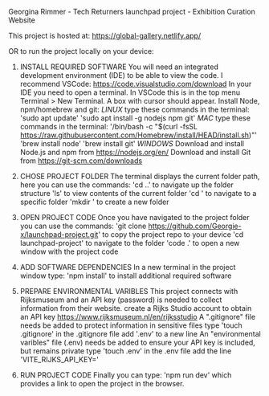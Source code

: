 Georgina Rimmer - Tech Returners launchpad project - Exhibition Curation Website


This project is hosted at: https://global-gallery.netlify.app/


OR to run the project locally on your device:

1. INSTALL REQUIRED SOFTWARE
You will need an integrated development environment (IDE) to be able to view the code. I recommend VSCode: https://code.visualstudio.com/download
In your IDE you need to open a terminal. In VSCode this is in the top menu Terminal > New Terminal. A box with cursor should appear.
Install Node, npm/homebrew and git:
*LINUX*
    type these commands in the terminal:
    'sudo apt update'
    'sudo apt install -g nodejs npm git' 
*MAC*
    type these commands in the terminal:
    '/bin/bash -c "$(curl -fsSL https://raw.githubusercontent.com/Homebrew/install/HEAD/install.sh)"'
    'brew install node'
    'brew install git'
*WINDOWS*
    Download and install Node.js and npm from https://nodejs.org/en/
    Download and install Git from https://git-scm.com/downloads

2. CHOSE PROJECT FOLDER
The terminal displays the current folder path, here you can use the commands: 
    'cd ..' to navigate up the folder structure
    'ls' to view contents of the current folder 
    'cd <foldername>' to navigate to a specific folder
    'mkdir <newfoldername>' to create a new folder

3. OPEN PROJECT CODE
Once you have navigated to the project folder you can use the commands: 
    'git clone https://github.com/Georgie-x/launchpad-project.git' to copy the project repo to your device
    'cd launchpad-project' to navigate to the folder
    'code .' to open a new window with the project code

4. ADD SOFTWARE DEPENDENCIES
In a new terminal in the project window type: 
    'npm install' to install additional required software

5. PREPARE ENVIRONMENTAL VARIBLES
This project connects with Rijksmuseum and an API key (password) is needed to collect information from their website.
    create a Rijks Studio account to obtain an API key https://www.rijksmuseum.nl/en/rijksstudio
A ".gitignore" file needs be added to protect information in sensitive files
    type 'touch .gitignore' 
    in the .gitignore file add '.env' to a new line 
An "environmental varibles" file (.env) needs be added to ensure your API key is included, but remains private
    type 'touch .env'
    in the .env file add the line 'VITE_RIJKS_API_KEY=<your-api-key>'

6. RUN PROJECT CODE
Finally you can type:
'npm run dev' which provides a link to open the project in the browser.
